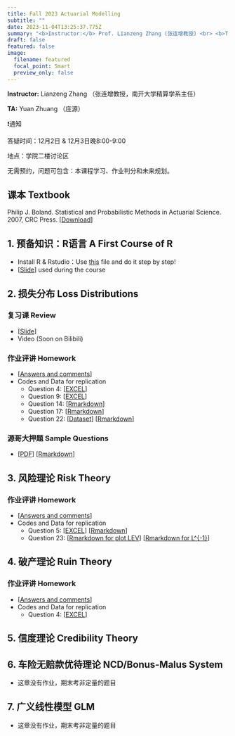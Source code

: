 ```yaml
---
title: Fall 2023 Actuarial Modelling
subtitle: ""
date: 2023-11-04T13:25:37.775Z
summary: "<b>Instructor:</b> Prof. Lianzeng Zhang (张连增教授) <br> <b>Teaching Assistant:</b> Yuan Zhuang (庄源)"
draft: false
featured: false
image:
  filename: featured
  focal_point: Smart
  preview_only: false
---
```

<b>Instructor:</b> Lianzeng Zhang （张连增教授，南开大学精算学系主任）

<b>TA:</b> Yuan Zhuang （庄源）

<p>&#10071;通知</p>

答疑时间：12月2日 & 12月3日晚8:00-9:00

地点：学院二楼讨论区

无需预约，问题可包含：本课程学习、作业判分和未来规划。

## 课本 Textbook
Philip J. Boland. Statistical and Probabilistic Methods in
Actuarial Science. 2007, CRC Press. [[Download](https://yuanzhuang.xyz/uploads/Actuarial_Modelling/Statistical%20and%20Probabilistic%20Methods%20in%20Actuarial%20Science.pdf)]

## 1. 预备知识：R语言 A First Course of R

* Install R & Rstudio：Use [this](https://yuanzhuang.xyz/uploads/Actuarial_Modelling/Base_R/Install_R.pdf) file and do it step by step!
* [[Slide](https://yuanzhuang.xyz/uploads/Actuarial_Modelling/Base_R/BasicR.pdf)] used during the course

## 2. 损失分布 Loss Distributions
### 复习课 Review
* [[Slide](https://yuanzhuang.xyz/uploads/Actuarial_Modelling/Chap_2/Review_Actuarial_Modelling_Chap_2.pdf)] 
* Video (Soon on Bilibili)
### 作业评讲 Homework
* [[Answers and comments](https://yuanzhuang.xyz/uploads/Actuarial_Modelling/Chap_2/Actuarial_Modelling_Answers_Chap_2.pdf)]
* Codes and Data for replication
  * Question 4: [[EXCEL](https://yuanzhuang.xyz/uploads/Actuarial_Modelling/Chap_2/Chap_2_Qusetion_4.xlsx)]
  * Question 9: [[EXCEL](https://yuanzhuang.xyz/uploads/Actuarial_Modelling/Chap_2/Chap_2_Qusetion_9.xlsx)]
  * Question 14: [[Rmarkdown](https://yuanzhuang.xyz/uploads/Actuarial_Modelling/Chap_2/Chap_2_Question_14.Rmd)]
  * Question 17: [[Rmarkdown](https://yuanzhuang.xyz/uploads/Actuarial_Modelling/Chap_2/Chap_2_Question_17.Rmd)]
  * Question 22: [[Dataset](https://yuanzhuang.xyz/uploads/Actuarial_Modelling/Chap_2/Chap_2_Dataset_Theft.xlsx)] [[Rmarkdown](https://yuanzhuang.xyz/uploads/Actuarial_Modelling/Chap_2/Chap_2_Question_22.Rmd)]
### 源哥大押题 Sample Questions
* [[PDF](https://yuanzhuang.xyz/uploads/Actuarial_Modelling/Chap_2/Chap_2_Dataset_Theft.xlsx)] [[Rmarkdown](https://yuanzhuang.xyz/uploads/Actuarial_Modelling/Chap_2/Actuarial_Modelling_Chap2_Candidate_Questions.pdf)] 


## 3. 风险理论 Risk Theory
### 作业评讲 Homework
* [[Answers and comments](https://yuanzhuang.xyz/uploads/Actuarial_Modelling/Chap_3/Actuarial_Modelling_Answers_Chap_3.pdf)]
* Codes and Data for replication
  * Question 5: [[EXCEL](https://yuanzhuang.xyz/uploads/Actuarial_Modelling/Chap_3/Chap_3_Qusetion_5.xlsx)] [[Rmarkdown](https://yuanzhuang.xyz/uploads/Actuarial_Modelling/Chap_3/Chap_3_Question_5.Rmd)]
  * Question 23: [[Rmarkdown for plot LEV](https://yuanzhuang.xyz/uploads/Actuarial_Modelling/Chap_3/Chap_3_Question_23_LEV.Rmd)] [[Rmarkdown for L^{-1}](https://yuanzhuang.xyz/uploads/Actuarial_Modelling/Chap_3/Chap_3_Question_23_M_star.Rmd)]

## 4. 破产理论 Ruin Theory
### 作业评讲 Homework
* [[Answers and comments](https://yuanzhuang.xyz/uploads/Actuarial_Modelling/Chap_4/Actuarial_Modelling_Answers_Chap_4.pdf)]
* Codes and Data for replication
  * Question 4: [[EXCEL](https://yuanzhuang.xyz/uploads/Actuarial_Modelling/Chap_4/Chap_4_Qusetion_4.xlsx)]

## 5. 信度理论 Credibility Theory
## 6. 车险无赔款优待理论 NCD/Bonus-Malus System
* 这章没有作业，期末考非定量的题目
## 7. 广义线性模型 GLM
* 这章没有作业，期末考非定量的题目